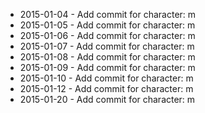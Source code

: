 - 2015-01-04 - Add commit for character: m
- 2015-01-05 - Add commit for character: m
- 2015-01-06 - Add commit for character: m
- 2015-01-07 - Add commit for character: m
- 2015-01-08 - Add commit for character: m
- 2015-01-09 - Add commit for character: m
- 2015-01-10 - Add commit for character: m
- 2015-01-12 - Add commit for character: m
- 2015-01-20 - Add commit for character: m
